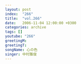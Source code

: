 ```yaml
---
layout: post
index:  "266"
title:  "vol.266"
date:   2006-11-04 12:00:00 +0300
categories: archive
tags: []
youtube: "266"
greetingM: 
greetingT: 
songName: 心の色
singer: 中村雅俊
---
```

